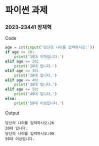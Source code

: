 # 파이썬 과제

### 2023-23441 장재혁

Code

```python
age = int(input('당신의 나이를 입력하시오:'))
if age <= 10:
    print('10대 이하입니다.')
elif age <= 20:
    print('10대 입니다.')
elif age <= 30:
    print('20대 입니다.')
elif age <= 40:
    print('30대 입니다.')
elif age <= 50:
    print('40대 입니다.')
else:
    print('50대 이상입니다.')
```

Output

```
당신의 나이를 입력하시오:26
20대 입니다.
당신의 나이를 입력하시오:90
50대 이상입니다.
```
